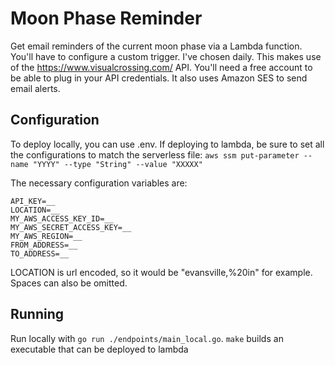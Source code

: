 # Moon Phase Reminder
Get email reminders of the current moon phase via a Lambda function.  You'll have to configure a custom trigger.  I've chosen daily.  This makes use of the https://www.visualcrossing.com/ API.  You'll need a free account to be able to plug in your API credentials.  It also uses Amazon SES to send email alerts.

## Configuration
To deploy locally, you can use .env.  If deploying to lambda, be sure to set all the configurations to match the serverless file: `aws ssm put-parameter --name "YYYY" --type "String" --value "XXXXX"`

The necessary configuration variables are:

```
API_KEY=__
LOCATION=__
MY_AWS_ACCESS_KEY_ID=__
MY_AWS_SECRET_ACCESS_KEY=__
MY_AWS_REGION=__
FROM_ADDRESS=__
TO_ADDRESS=__
```

LOCATION is url encoded, so it would be "evansville,%20in" for example.  Spaces can also be omitted.

## Running
Run locally with `go run ./endpoints/main_local.go`.  `make` builds an executable that can be deployed to lambda